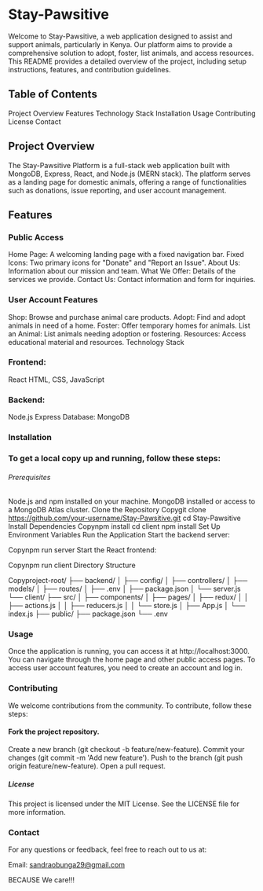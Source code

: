 # Stay-Pawsitive
Welcome to Stay-Pawsitive, a web application designed to assist and support animals, particularly in Kenya. Our platform aims to provide a comprehensive solution to adopt, foster, list animals, and access resources. This README provides a detailed overview of the project, including setup instructions, features, and contribution guidelines.

## Table of Contents
Project Overview
Features
Technology Stack
Installation
Usage
Contributing
License
Contact

## Project Overview
The Stay-Pawsitive Platform is a full-stack web application built with MongoDB, Express, React, and Node.js (MERN stack). The platform serves as a landing page for domestic animals, offering a range of functionalities such as donations, issue reporting, and user account management.

## Features
### Public Access
Home Page: A welcoming landing page with a fixed navigation bar.
Fixed Icons: Two primary icons for "Donate" and "Report an Issue".
About Us: Information about our mission and team.
What We Offer: Details of the services we provide.
Contact Us: Contact information and form for inquiries.
### User Account Features
Shop: Browse and purchase animal care products.
Adopt: Find and adopt animals in need of a home.
Foster: Offer temporary homes for animals.
List an Animal: List animals needing adoption or fostering.
Resources: Access educational material and resources.
Technology Stack
### Frontend:
React
HTML, CSS, JavaScript
### Backend:
Node.js
Express
Database:
MongoDB
### Installation
### To get a local copy up and running, follow these steps:

###### Prerequisites
Node.js and npm installed on your machine.
MongoDB installed or access to a MongoDB Atlas cluster.
Clone the Repository
Copygit clone https://github.com/your-username/Stay-Pawsitive.git
cd Stay-Pawsitive
Install Dependencies
Copynpm install
cd client
npm install
Set Up Environment Variables
Run the Application
Start the backend server:

Copynpm run server
Start the React frontend:

Copynpm run client
Directory Structure

Copyproject-root/
├── backend/
│   ├── config/
│   ├── controllers/
│   ├── models/
│   ├── routes/
│   ├── .env
│   ├── package.json
│   └── server.js
└── client/
    ├── src/
    │   ├── components/
    │   ├── pages/
    │   ├── redux/
    │   │   ├── actions.js
    │   │   ├── reducers.js
    │   │   └── store.js
    │   ├── App.js
    │   └── index.js
    ├── public/
    ├── package.json
    └── .env
### Usage
Once the application is running, you can access it at http://localhost:3000. You can navigate through the home page and other public access pages. To access user account features, you need to create an account and log in.

### Contributing
We welcome contributions from the community. To contribute, follow these steps:

#### Fork the project repository.
Create a new branch (git checkout -b feature/new-feature).
Commit your changes (git commit -m 'Add new feature').
Push to the branch (git push origin feature/new-feature).
Open a pull request.
##### License
This project is licensed under the MIT License. See the LICENSE file for more information.

### Contact
For any questions or feedback, feel free to reach out to us at:

Email: sandraobunga29@gmail.com

BECAUSE We care!!!

